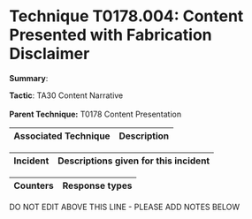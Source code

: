 # Technique T0178.004: Content Presented with Fabrication Disclaimer

**Summary**: 

**Tactic**: TA30 Content Narrative <br><br>**Parent Technique:** T0178 Content Presentation


| Associated Technique | Description |
| --------- | ------------------------- |



| Incident | Descriptions given for this incident |
| -------- | -------------------- |



| Counters | Response types |
| -------- | -------------- |


DO NOT EDIT ABOVE THIS LINE - PLEASE ADD NOTES BELOW
